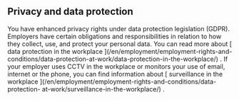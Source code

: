 ##  Privacy and data protection

You have enhanced privacy rights under data protection legislation (GDPR).
Employers have certain obligations and responsibilities in relation to how
they collect, use, and protect your personal data. You can read more about [
data protection in the workplace ](/en/employment/employment-rights-and-
conditions/data-protection-at-work/data-protection-in-the-workplace/) . If
your employer uses CCTV in the workplace or monitors your use of email,
internet or the phone, you can find information about [ surveillance in the
workplace ](/en/employment/employment-rights-and-conditions/data-protection-
at-work/surveillance-in-the-workplace/) .
